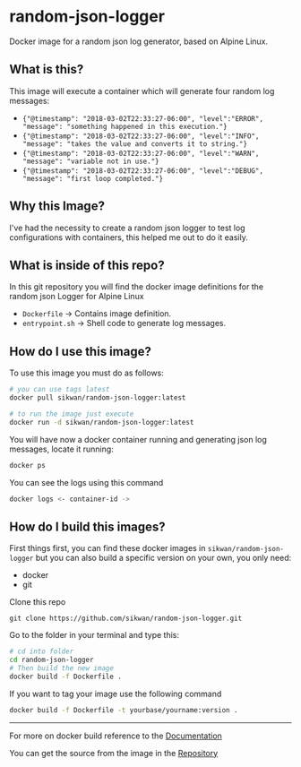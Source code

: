 # random-json-logger

Docker image for a random json log generator, based on Alpine Linux.

## What is this?

This image will execute a container which will generate four random log messages:

* `{"@timestamp": "2018-03-02T22:33:27-06:00", "level":"ERROR", "message": "something happened in this execution."}`
* `{"@timestamp": "2018-03-02T22:33:27-06:00", "level":"INFO", "message": "takes the value and converts it to string."}`
* `{"@timestamp": "2018-03-02T22:33:27-06:00", "level":"WARN", "message": "variable not in use."}`
* `{"@timestamp": "2018-03-02T22:33:27-06:00", "level":"DEBUG", "message": "first loop completed."}`

## Why this Image?

I've had the necessity to create a random json logger to test log configurations with containers, this helped me out to do it easily.

## What is inside of this repo?

In this git repository you will find the docker image definitions for the random json Logger for Alpine Linux

* `Dockerfile` -> Contains image definition.
* `entrypoint.sh` -> Shell code to generate log messages.

## How do I use this image?

To use this image you must do as follows:

```bash
# you can use tags latest
docker pull sikwan/random-json-logger:latest

# to run the image just execute
docker run -d sikwan/random-json-logger:latest
```

You will have now a docker container running and generating json log messages, locate it running:

```bash
docker ps
```

You can see the logs using this command

```bash
docker logs <- container-id ->
```

## How do I build this images?

First things first, you can find these docker images in `sikwan/random-json-logger`
but you can also build a specific version on your own, you only need:

* docker
* git

Clone this repo

`git clone https://github.com/sikwan/random-json-logger.git`

Go to the folder in your terminal and type this:

```bash
# cd into folder
cd random-json-logger
# Then build the new image
docker build -f Dockerfile .
```

If you want to tag your image use the following command

```bash
docker build -f Dockerfile -t yourbase/yourname:version .
```

---
For more on docker build reference to the [Documentation](https://docs.docker.com/engine/reference/commandline/build/)

You can get the source from the image in the [Repository](https://github.com/sikwan/random-json-logger)